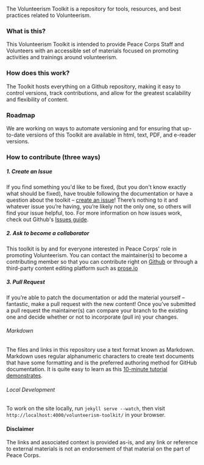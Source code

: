 The Volunteerism Toolkit is a repository for tools, resources, and best practices related to Volunteerism.

### What is this?

This Volunteerism Toolkit is intended to provide Peace Corps Staff and Volunteers with an accessible set of materials focused on promoting activities and trainings around volunteerism.

### How does this work?

The Toolkit hosts everything on a Github repository, making it easy to control versions, track contributions, and allow for the greatest scalability and flexibility of content.

### Roadmap

We are working on ways to automate versioning and for ensuring that up-to-date versions of this Toolkit are available in html, text, PDF, and e-reader versions.

### How to contribute (three ways)

##### 1. Create an Issue

If you find something you'd like to be fixed, (but you don't know exactly what should be fixed), have trouble following the documentation or have a question about the toolkit – [create an issue](https://github.com/PeaceCorps/volunteerism-toolkit/issues/new)! There’s nothing to it and whatever issue you’re having, you’re likely not the only one, so others will find your issue helpful, too. For more information on how issues work, check out Github's [Issues guide](http://guides.github.com/features/issues).

##### 2. Ask to become a collaborator

This toolkit is by and for everyone interested in Peace Corps' role in promoting Volunteerism. You can contact the maintainer(s) to become a contributing member so that you can contribute right on [Github](http://github.com) or through a third-party content editing platform such as [prose.io](http://prose.io)

##### 3. Pull Request

If you’re able to patch the documentation or add the material yourself – fantastic, make a pull request with the new content! Once you’ve submitted a pull request the maintainer(s) can compare your branch to the existing one and decide whether or not to incorporate (pull in) your changes.

###### Markdown

The files and links in this repository use a text format known as Markdown. Markdown uses regular alphanumeric characters to create text documents that have some formatting and is the preferred authoring method for GitHub documentation. It is quite easy to learn as this [10-minute tutorial demonstrates](http://markdowntutorial.com/).

###### Local Development

To work on the site locally, run `jekyll serve --watch`, then visit `http://localhost:4000/volunteerism-toolkit/` in your browser.

#### Disclaimer

The links and associated context is provided as-is, and any link or reference to external materials is not an endorsement of that material on the part of Peace Corps. 
